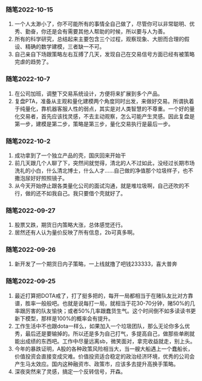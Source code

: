 ### 随笔2022-10-15
1. 一个人太渺小了，你不可能所有的事情全自己做了，尽管你可以非常聪明、优秀、勤奋，你还是会有需要其他人帮助的时候，所以要与人为善。
2. 所有的科学研究，总结起来主要包含三个过程，观察现象、大胆而合理的假设、精确的数学建模，三者缺一不可。
3. 自己亲自下场跟策略左右互搏了几天，发现自己在交易信号方面已经有被策略完虐的趋势了。

### 随笔2022-10-7
1. 在公司加班，调整下交易系统设计，方便将来扩展到多个产品。
2. 复盘PTA，准备从主观和量化建模两个角度同时出发，来做好交易。所谓执着于纯量化，靠机器客服人性的弱点，其实是对人类智慧的不尊重。一个好的量化交易者，首先应该找灵感，不去主动观察，怎么可能产生灵感。因此复盘是第一步，建模是第二步，策略是第三步，量化交易执行是最后一步。

### 随笔2022-10-2
1. 成功拿到了一个独立产品的壳，国庆回来开始干
2. 前几天跟几个人聊了下，突然间就觉得，清北的人不过如此，没经过长期市场洗礼的小白，什么清北博士，什么人才......自己做的净值那个垃圾样子，也不撒泡尿好好照照镜子。
3. 从今天开始停止跟各类量化公司的面试沟通，就是堆垃圾啊，自己还吹的不行，做的还不如我自己。我只要借个壳就好了。

### 随笔2022-09-27
1. 股票又跌，期货日内策略大涨，总体感觉还行。
2. 居然还有人认为量价反映了所有信息，2b可真多啊。

### 随笔2022-09-26
1. 新开发了一个期货日内子策略，一上线就撸了吧钱233333，喜大普奔

### 随笔2022-09-25
1. 最近打算把DOTA戒了，打了挺多把的，每开一局都相当于在赌队友比对方靠谱，胜率一般般吧。也就是说每打一局，就相当于花30-70分钟，赌50%的几率跟厉害的队友愉快；或者50%几率跟蠢货生气。这个时间倒不如多读读书更新下模型，那样是100%的概率会有提升。
2. 工作生活中不也跟dota一样么，如果加入一个垃圾团队，那么无论你多么优秀，最后还是要输掉的。所以还是多为自己打气，多提高自己，做那些单刷就能出成绩的东西吧。工作中尽量远离sb，微笑面对，拿完收益就走，别上头。
3. 今年的暴跌证明，A股的各种政策风险相当大，当一艘大船遇上一个蠢船长，价值投资会直接变成灾难。价值投资适合稳定的政治经济环境，优秀的公司会产生马太效应。国内这种融资市、政策市，应该多去提升高换手策略。
4. 深夜突然来了灵感，搞定一个反转信号，开森。
